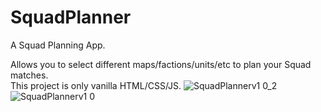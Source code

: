 # SquadPlanner
A Squad Planning App. 

Allows you to select different maps/factions/units/etc to plan your Squad matches. <br>
This project is only vanilla HTML/CSS/JS. 
![SquadPlannerv1 0_2](https://github.com/user-attachments/assets/0a37203d-1026-41d3-a6de-8945711015e2)
![SquadPlannerv1 0](https://github.com/user-attachments/assets/872134ba-51a5-4fce-b259-95fc0df51128)

